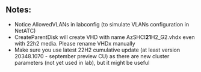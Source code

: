 ## Notes:
* Notice AllowedVLANs in labconfig (to simulate VLANs configuration in NetATC)
* CreateParentDisk will create VHD with name AzSHCI**21**H2_G2.vhdx even with 22h2 media. Please rename VHDx manually
* Make sure you use latest 22H2 cumulative update (at least version 20348.1070 - september preview CU) as there are new cluster parameters (not yet used in lab), but it might be useful
